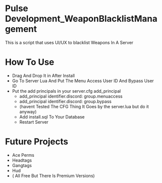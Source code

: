 # Pulse Development_WeaponBlacklistManagement
This is a script that uses UI/UX to blacklist Weapons In A Server

# How To Use
- Drag And Drop It in After Install
- Go To Server Lua And Put The Menu Access User ID And Bypass User ID
- Put the add principals in your server.cfg add_principal
   - add_principal identifier.discord: group.menuaccess
   - add_principal identifier.discord: group.bypass
   - (havent Tested The CFG Thing It Goes by the server.lua but do it anyway)
   - Add install.sql To Your Database
   - Restart Server

# Future Projects
- Ace Perms
- Headtags
- Gangtags
- Hud
- ( All Free But There Is Premium Versions)
